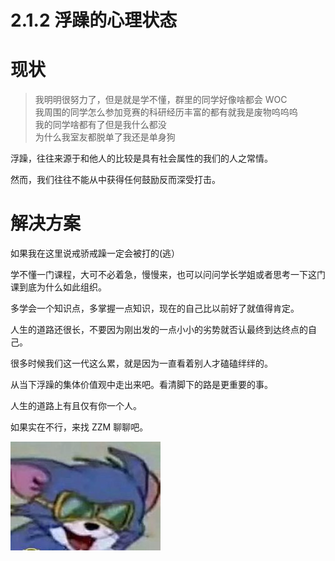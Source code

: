 # 2.1.2 浮躁的心理状态

# 现状

> 我明明很努力了，但是就是学不懂，群里的同学好像啥都会 WOC<br/>我周围的同学怎么参加竞赛的科研经历丰富的都有就我是废物呜呜呜<br/>我的同学啥都有了但是我什么都没<br/>为什么我室友都脱单了我还是单身狗

浮躁，往往来源于和他人的比较是具有社会属性的我们的人之常情。

然而，我们往往不能从中获得任何鼓励反而深受打击。

# 解决方案

如果我在这里说戒骄戒躁一定会被打的(逃）

学不懂一门课程，大可不必着急，慢慢来，也可以问问学长学姐或者思考一下这门课到底为什么如此组织。

多学会一个知识点，多掌握一点知识，现在的自己比以前好了就值得肯定。

人生的道路还很长，不要因为刚出发的一点小小的劣势就否认最终到达终点的自己。

很多时候我们这一代这么累，就是因为一直看着别人才磕磕绊绊的。

从当下浮躁的集体价值观中走出来吧。看清脚下的路是更重要的事。

人生的道路上有且仅有你一个人。

如果实在不行，来找 ZZM 聊聊吧。

![](static/boxcnPDWiNgkgppK1XWq5cRQ71b.jpg)
